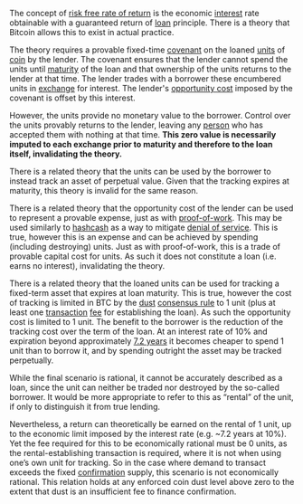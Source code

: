 The concept of [risk free rate of return](https://en.wikipedia.org/wiki/Risk-free_interest_rate) is the economic [interest](Glossary#interest) rate obtainable with a guaranteed return of [loan](Glossary#lend) principle. There is a theory that Bitcoin allows this to exist in actual practice.

The theory requires a provable fixed-time [covenant](https://en.wikipedia.org/wiki/Covenant_(law)) on the loaned [units](Glossary#unit) of [coin](Glossary#coin) by the lender. The covenant ensures that the lender cannot spend the units until [maturity](https://en.wikipedia.org/wiki/Maturity_(finance)) of the loan and that ownership of the units returns to the lender at that time. The lender trades with a borrower these encumbered units in [exchange](Glossary#exchange) for interest. The lender's [opportunity cost](https://en.wikipedia.org/wiki/Opportunity_cost) imposed by the covenant is offset by this interest.

However, the units provide no monetary value to the borrower. Control over the units provably returns to the lender, leaving any [person](Glossary#person) who has accepted them with nothing at that time. **This zero value is necessarily imputed to each exchange prior to maturity and therefore to the loan itself, invalidating the theory.**

There is a related theory that the units can be used by the borrower to instead track an asset of perpetual value. Given that the tracking expires at maturity, this theory is invalid for the same reason.

There is a related theory that the opportunity cost of the lender can be used to represent a provable expense, just as with [proof-of-work](Glossary#proof). This may be used similarly to [hashcash](https://en.wikipedia.org/wiki/Hashcash) as a way to mitigate [denial of service](https://en.wikipedia.org/wiki/Denial-of-service_attack). This is true, however this is an expense and can be achieved by spending (including destroying) units. Just as with proof-of-work, this is a trade of provable capital cost for units. As such it does not constitute a loan (i.e. earns no interest), invalidating the theory.

There is a related theory that the loaned units can be used for tracking a fixed-term asset that expires at loan maturity. This is true, however the cost of tracking is limited in BTC by the [dust](Glossary#dust) [consensus rule](Glossary#rule) to 1 unit (plus at least one [transaction](Glossary#transaction) [fee](Glossary#fee) for establishing the loan). As such the opportunity cost is limited to 1 unit. The benefit to the borrower is the reduction of the tracking cost over the term of the loan. At an interest rate of 10% and expiration beyond approximately [7.2 years](https://en.wikipedia.org/wiki/Rule_of_72) it becomes cheaper to spend 1 unit than to borrow it, and by spending outright the asset may be tracked perpetually. 

While the final scenario is rational, it cannot be accurately described as a loan, since the unit can neither be traded nor destroyed by the so-called borrower. It would be more appropriate to refer to this as “rental” of the unit, if only to distinguish it from true lending. 

Nevertheless, a return can theoretically be earned on the rental of 1 unit, up to the economic limit imposed by the interest rate (e.g. ~7.2 years at 10%). Yet the fee required for this to be economically rational must be 0 units, as the rental-establishing transaction is required, where it is not when using one’s own unit for tracking. So in the case where demand to transact exceeds the fixed [confirmation](Glossary#confirmation) supply, this scenario is not economically rational. This relation holds at any enforced coin dust level above zero to the extent that dust is an insufficient fee to finance confirmation.
